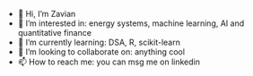 - 👋 Hi, I’m Zavian  
- 👀 I’m interested in: energy systems, machine learning, AI and quantitative finance
- 🌱 I’m currently learning: DSA, R, scikit-learn
- 💞️ I’m looking to collaborate on: anything cool
- 📫 How to reach me: you can msg me on linkedin 
<!---
ZavianBuild/ZavianBuild is a ✨ special ✨ repository because its `README.md` (this file) appears on your GitHub profile.
You can click the Preview link to take a look at your changes.
--->
